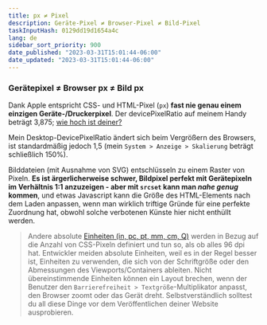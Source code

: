 ```yaml
---
title: px ≠ Pixel
description: Geräte-Pixel ≠ Browser-Pixel ≠ Bild-Pixel
taskInputHash: 0129dd19d1654a4c
lang: de
sidebar_sort_priority: 900
date_published: "2023-03-31T15:01:44-06:00"
date_updated: "2023-03-31T15:01:44-06:00"
---
```

### Gerätepixel ≠ Browser px ≠ Bild px

Dank Apple entspricht CSS- und HTML-Pixel (`px`) **fast nie genau einem einzigen Geräte-/Druckerpixel**. Der devicePixelRatio auf meinem Handy beträgt 3,875; [wie hoch ist deiner?](https://www.mydevice.io/) 

Mein Desktop-DevicePixelRatio ändert sich beim Vergrößern des Browsers, ist standardmäßig jedoch 1,5 (mein `System > Anzeige > Skalierung` beträgt schließlich 150%).

Bilddateien (mit Ausnahme von SVG) entschlüsseln zu einem Raster von Pixeln. **Es ist ärgerlicherweise schwer, Bildpixel perfekt mit Gerätepixeln im Verhältnis 1:1 anzuzeigen - aber mit `srcset` kann man *nahe genug* kommen**, und etwas Javascript kann die Größe des HTML-Elements nach dem Laden anpassen, wenn man wirklich triftige Gründe für eine perfekte Zuordnung hat, obwohl solche verbotenen Künste hier nicht enthüllt werden.

> Andere absolute [Einheiten (in, pc, pt, mm, cm, Q)](https://developer.mozilla.org/de/docs/Web/CSS/length) werden in Bezug auf die Anzahl von CSS-Pixeln definiert und tun so, als ob alles 96 dpi hat. Entwickler meiden absolute Einheiten, weil es in der Regel besser ist, Einheiten zu verwenden, die sich von der Schriftgröße oder den Abmessungen des Viewports/Containers ableiten. Nicht übereinstimmende Einheiten können ein Layout brechen, wenn der Benutzer den `Barrierefreiheit > Textgröße`-Multiplikator anpasst, den Browser zoomt oder das Gerät dreht. Selbstverständlich solltest du all diese Dinge vor dem Veröffentlichen deiner Website ausprobieren.

